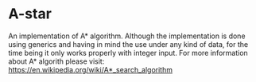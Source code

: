 # A-star
An implementation of A* algorithm.
Although the implementation is done using generics and having in mind the use under any kind of data, for the time being it only works properly with integer input.
For more information about A* algorith please visit: https://en.wikipedia.org/wiki/A*_search_algorithm
